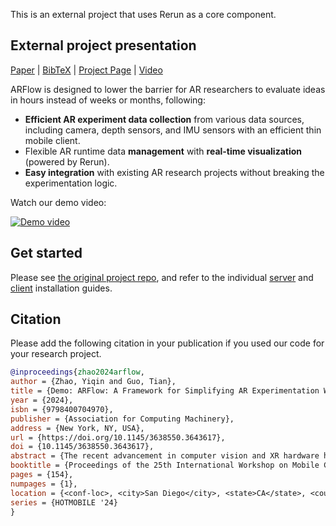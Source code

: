 <!--[metadata]
title = "ARFlow: a framework for simplifying AR experimentation workflow"
source = "https://github.com/cake-lab/ARFlow"
tags = ["3D", "Augmented reality", "Spatial computing", "Integration"]
thumbnail = "https://static.rerun.io/arflow/a6b509af10a42b3c7ad3909d44e972a3cb1a9c41/480w.png"
thumbnail_dimensions = [480, 480]
-->

This is an external project that uses Rerun as a core component.

## External project presentation


[Paper](https://dl.acm.org/doi/10.1145/3638550.3643617) | [BibTeX](#citation) | [Project Page](https://cake.wpi.edu/ARFlow/) | [Video](https://youtu.be/mml8YrCgfTk)


ARFlow is designed to lower the barrier for AR researchers to evaluate ideas in hours instead of weeks or months, following:
- **Efficient AR experiment data collection** from various data sources, including camera, depth sensors, and IMU sensors with an efficient thin mobile client.
- Flexible AR runtime data **management** with **real-time visualization** (powered by Rerun).
- **Easy integration** with existing AR research projects without breaking the experimentation logic.

Watch our demo video:

[![Demo video](https://img.youtube.com/vi/mml8YrCgfTk/maxresdefault.jpg)](https://youtu.be/mml8YrCgfTk)


## Get started

Please see [the original project repo](https://github.com/cake-lab/ARFlow/blob/main/README.md), and refer to the individual [server](https://github.com/cake-lab/ARFlow/blob/main/python/README.md) and [client](https://github.com/cake-lab/ARFlow/blob/main/unity/Packages/edu.wpi.cake.arflow/README.md) installation guides.

## Citation

Please add the following citation in your publication if you used our code for your research project.

```bibtex
@inproceedings{zhao2024arflow,
author = {Zhao, Yiqin and Guo, Tian},
title = {Demo: ARFlow: A Framework for Simplifying AR Experimentation Workflow},
year = {2024},
isbn = {9798400704970},
publisher = {Association for Computing Machinery},
address = {New York, NY, USA},
url = {https://doi.org/10.1145/3638550.3643617},
doi = {10.1145/3638550.3643617},
abstract = {The recent advancement in computer vision and XR hardware has ignited the community's interest in AR systems research. Similar to traditional systems research, the evaluation of AR systems involves capturing real-world data with AR hardware and iteratively evaluating the targeted system designs [1]. However, it is challenging to conduct scalable and reproducible AR experimentation [2] due to two key reasons. First, there is a lack of integrated framework support in real-world data capturing, which makes it a time-consuming process. Second, AR data often exhibits characteristics, including temporal and spatial variations, and is in a multi-modal format, which makes it difficult to conduct controlled evaluations.},
booktitle = {Proceedings of the 25th International Workshop on Mobile Computing Systems and Applications},
pages = {154},
numpages = {1},
location = {<conf-loc>, <city>San Diego</city>, <state>CA</state>, <country>USA</country>, </conf-loc>},
series = {HOTMOBILE '24}
}
```
